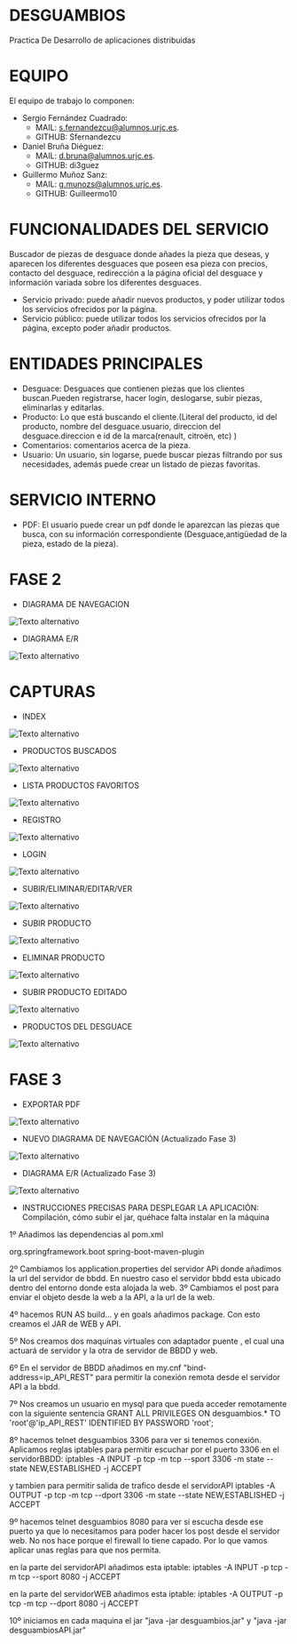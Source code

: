 # DESGUAMBIOS
Practica De Desarrollo de aplicaciones distribuidas
 
# EQUIPO
El equipo de trabajo lo componen: 
- Sergio Fernández Cuadrado: 
    - MAIL: s.fernandezcu@alumnos.urjc.es.
    - GITHUB: Sfernandezcu     
- Daniel Bruña Diéguez: 
     - MAIL: d.bruna@alumnos.urjc.es.
     - GITHUB: di3guez
- Guillermo Muñoz Sanz: 
     - MAIL: g.munozs@alumnos.urjc.es.
     - GITHUB: Guilleermo10
 
# FUNCIONALIDADES DEL SERVICIO
Buscador de piezas de desguace donde añades la pieza que deseas, y aparecen los diferentes desguaces que poseen esa pieza con precios, contacto del desguace, redirección a la página oficial del desguace y información variada sobre los diferentes desguaces.
 
- Servicio privado: puede añadir nuevos productos, y poder utilizar todos los servicios ofrecidos por la página. 
- Servicio público: puede utilizar todos los servicios ofrecidos por la página, excepto poder añadir productos.


# ENTIDADES PRINCIPALES
- Desguace: Desguaces que contienen piezas que los clientes buscan.Pueden registrarse, hacer login, deslogarse, subir piezas, eliminarlas y editarlas.
- Producto: Lo que está buscando el cliente.(Literal del producto, id del producto, nombre del desguace.usuario, direccion del desguace.direccion e id de la marca(renault, citroën, etc)  )
- Comentarios: comentarios acerca de la pieza.
- Usuario: Un usuario, sin logarse, puede buscar piezas filtrando por sus necesidades, además puede crear un listado de piezas favoritas.
  
# SERVICIO INTERNO
- PDF: El usuario puede crear un pdf donde le aparezcan las piezas que busca, con su información correspondiente (Desguace,antigüedad de la pieza, estado de la pieza).

# FASE 2
- DIAGRAMA DE NAVEGACION

 ![Texto alternativo](https://github.com/di3guez/desguambios/blob/master/Desguambios/src/main/resources/static/diagramaNavegacion.jpg)
 
- DIAGRAMA E/R

![Texto alternativo](https://github.com/di3guez/desguambios/blob/master/Desguambios/src/main/resources/static/entidadRelacion.png)
 
# CAPTURAS 
- INDEX

![Texto alternativo](https://github.com/di3guez/desguambios/blob/master/Desguambios/src/main/resources/static/index.PNG)
- PRODUCTOS BUSCADOS

![Texto alternativo](https://github.com/di3guez/desguambios/blob/master/Desguambios/src/main/resources/static/ProductosBuscados.PNG)

- LISTA PRODUCTOS FAVORITOS

![Texto alternativo](https://github.com/di3guez/desguambios/blob/master/Desguambios/src/main/resources/static/ProductosFavoritos.PNG)

- REGISTRO

![Texto alternativo](https://github.com/di3guez/desguambios/blob/master/Desguambios/src/main/resources/static/Registro.PNG)

- LOGIN

![Texto alternativo](https://github.com/di3guez/desguambios/blob/master/Desguambios/src/main/resources/static/Login.PNG)

- SUBIR/ELIMINAR/EDITAR/VER

![Texto alternativo](https://github.com/di3guez/desguambios/blob/master/Desguambios/src/main/resources/static/SubirEliminarEditar.PNG)

- SUBIR PRODUCTO

![Texto alternativo](https://github.com/di3guez/desguambios/blob/master/Desguambios/src/main/resources/static/SubirNuevoProducto.PNG)

- ELIMINAR PRODUCTO

![Texto alternativo](https://github.com/di3guez/desguambios/blob/master/Desguambios/src/main/resources/static/EliminarProductoPorId.PNG)

- SUBIR PRODUCTO EDITADO

![Texto alternativo]()

- PRODUCTOS DEL DESGUACE

![Texto alternativo](https://github.com/di3guez/desguambios/blob/master/Desguambios/src/main/resources/static/ProductosDeUnDesguace.PNG)

# FASE 3

- EXPORTAR PDF

![Texto alternativo](https://github.com/di3guez/desguambios/blob/master/Desguambios/src/main/resources/static/recortePDF.PNG)

- NUEVO DIAGRAMA DE NAVEGACIÓN (Actualizado Fase 3)

![Texto alternativo](https://github.com/di3guez/desguambios/blob/master/Desguambios/src/main/resources/static/diagramaNavegacionFase3.png)

- DIAGRAMA E/R (Actualizado Fase 3)

![Texto alternativo](https://github.com/di3guez/desguambios/blob/master/Desguambios/src/main/resources/static/diagramaERFase3.jpeg)


- INSTRUCCIONES PRECISAS PARA DESPLEGAR LA APLICACIÓN:
Compilación, cómo subir el jar, quéhace falta instalar en la máquina

1º Añadimos las dependencias al pom.xml

<build>
	<plugins>
		<plugin>
			<groupId>org.springframework.boot</groupId>
			<artifactId>spring-boot-maven-plugin</artifactId>
		</plugin>
	</plugins>
</build>

2º Cambiamos los application.properties del servidor APi donde añadimos la url del servidor de bbdd. En nuestro caso el servidor bbdd esta ubicado dentro del entorno donde esta alojada la web.
3º Cambiamos el post para enviar el objeto desde la web a la API, a la url de la web.

4º hacemos RUN AS build... y en goals añadimos package. Con esto creamos el JAR de WEB y API.

5º Nos creamos dos maquinas virtuales con adaptador puente , el cual una actuará de servidor y la otra de servidor de BBDD y web.

6º En el servidor de BBDD añadimos en my.cnf "bind-address=ip_API_REST" para permitir la conexión remota desde el servidor API a la bbdd.

7º Nos creamos un usuario en mysql para que pueda acceder remotamente con la siguiente sentencia
GRANT ALL PRIVILEGES ON desguambios.* TO 'root'@'ip_API_REST' IDENTIFIED BY PASSWORD 'root';


8º hacemos telnet desguambios 3306 para ver si tenemos conexión. Aplicamos reglas iptables para permitir escuchar por el puerto 3306 en el servidorBBDD:
iptables -A INPUT -p tcp -m tcp --sport 3306 -m state --state NEW,ESTABLISHED -j ACCEPT

y tambien para permitir salida de trafico desde el servidorAPI
iptables -A OUTPUT -p tcp -m tcp --dport 3306 -m state --state NEW,ESTABLISHED -j ACCEPT


9º hacemos telnet desguambios 8080 para ver si escucha desde ese puerto ya que lo necesitamos para poder hacer los post desde el servidor web. No nos hace porque el firewall lo tiene capado. Por lo que vamos aplicar unas reglas para que nos permita.

en la parte del servidorAPI añadimos esta iptable:
iptables -A INPUT -p tcp -m tcp --sport 8080 -j ACCEPT

en la parte del servidorWEB añadimos esta iptable:
iptables -A OUTPUT -p tcp -m tcp --dport 8080 -j ACCEPT 



10º iniciamos en cada maquina el jar  "java -jar desguambios.jar" y "java -jar desguambiosAPI.jar"






